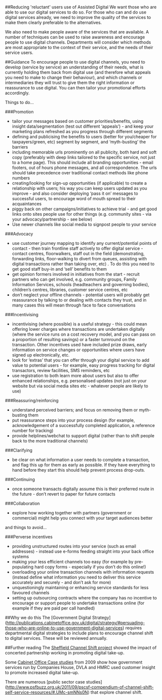 ##Reducing 'reluctant' users use of Assisted Digital
We want those who are able to use our digital services to do so. For those who can and do use digital services already, we need to improve the quality of the services to make them clearly preferable to the alternatives.

We also need to make people aware of the services that are available. A number of techniques can be used to raise awareness and encourage people to use digital channels. Departments will consider which methods are most appropriate to the context of their service, and the needs of their service users.

##Guidance
To encourage people to use digital channels, you need to develop (service by service) an understanding of their needs, what is currently holding them back from digital use (and therefore what appeals you need to make to change their behaviour), and which channels or intermediaries they will trust to give them the right information or reassurance to use digital.  You can then tailor your promotional efforts accordingly.

Things to do...

###Promotion
- tailor your messages based on customer priorities/benefits, using insight data/segmentation (test out different ‘appeals’) - and keep your marketing plans refreshed as you progress through different segments
- defining and publicising the benefits to users (better for you/cheaper for taxpayers/green, etc) segment by segment, and ‘myth-busting’ the barriers
- including memorable urls prominently on all publicity, both hard and soft copy (preferably with deep links tailored to the specific service, not just to a home page).  This should include all branding opportunities -  email footers, out of hours phone messages, and all correspondence.  The urls should take precedence over traditional contact methods like phone numbers
- creating/looking for sign-up opportunities (if applicable) to create a relationship with users; his way you can keep users updated as you improve - and also consider deploying ‘pass it on’ messages to successful users, to encourage word of mouth spread to their acquaintances
- piggy back on other campaigns/initiatives to achieve trial - and get good links onto sites people use for other things (e.g. community sites - via your advocacy/partnership - see below)
- Use newer channels like social media to signpost people to your service

###Advocacy
- use customer journey mapping to identify any current/potential points of contact - then train frontline staff actively to offer digital service - contact centres, floorwalkers, staff out in the field (demonstrating, forwarding links, floor-walking to divert from queues, assisting with digital transactions rather than taking over, etc) . To do this you need to get good staff buy-in and ‘sell’ benefits to them
- get opinion formers involved in initiatives from the start - recruit partners who can get involved, e.g. community groups, Family Information Services, schools (headteachers and governing bodies), children’s centres, libraries, customer service centres, etc
- don’t neglect your offline channels - potential users will probably get reassurance by talking to or dealing with contacts they trust, and in many cases this will mean through face to face conversations

###Incentivising
- incentivising (where possible) is a useful strategy - this could mean offering lower charges where transactions are undertaken digitally (where the service runs on a cost recovery model, and you can pass on a proportion of resulting savings) or a faster turnround on the transaction. Other incentives used have included prize draws, early information on service changes or opportunities where users have signed up electronically, etc.
- look for ‘extras’ that you can offer through your digital service to add value  to potential users - for example, easy progress tracking for digital transactors, review facilities, SMS reminders, etc
- use registration to both learn more about users but also to offer enhanced relationships, e.g. personalised updates (not just on your website but via social media sites etc - whatever people are likely to use)

###Reassuring/reinforcing
- understand perceived barriers;  and focus on removing them or myth-busting them
- put reassurance steps into your process design (for example, acknowledgement of a successfully completed application, a reference number for tracking)
- provide helplines/webchat to support digital (rather than to shift people back to the more traditional channels)

###Clarifying
- be clear on what information a user needs to complete a transaction, and flag this up for them as early as possible. If they have everything to hand before they start this should help prevent process drop-outs.

###Continuing
- once someone transacts digitally assume this is their preferred route in the future - don’t revert to paper for future contacts

###Collaboration
- explore how working together with partners (government or commercial) might help you connect with your target audiences better

and things to avoid...

###Perverse incentives

- providing unstructured routes into your service (such as email addresses) - instead use e-forms feeding straight into your back office systems
- making your less efficient channels too easy (for example by pre-populating hard copy forms - especially if you don’t do this online!)
- overloading your online transaction channels with information requests (instead define what information you need to deliver this service accurately and securely - and don’t ask for more)
- unquestioningly maintaining or enhancing service standards for less favoured channels
- setting up outsourcing contracts where the company has no incentive to encourage or support people to undertake transactions online (for example if they are paid per call handled)


##Why we do this
The [Government Digital Strategy] (http://publications.cabinetoffice.gov.uk/digital/strategy/#persuading-those-who-are-online-to-use-government-digital-services) requires departmental digital strategies to include plans to encourage channel shift to digital services. These will be reviewed annually.

##Further reading
The [Sheffield Channel Shift project](http://www.pscsf.org.uk/2012/08/channel-shift-helping-people-use-public-services-online/) showed the impact of concerted partnership working in promoting digital take-up.

Some [Cabinet Office Case studies](http://webarchive.nationalarchives.gov.uk/+/http://www.cabinetoffice.gov.uk/media/261356/channel_strategy_cases.pdf) from 2009 show how government services run by Companies House, DVLA and HMRC used customer insight to promote increased digital take-up.

There are numerous [public sector case studies] (http://www.psfbuzz.org.uk/2011/09/pscsf-compendium-of-channel-shift-self-service-resources/#.UMc-smNNs0N) that explore channel shift.

